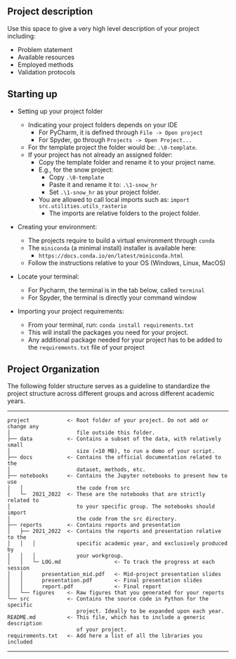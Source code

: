 ## Project description

Use this space to give a very high level description of your project including:
- Problem statement
- Available resources
- Employed methods
- Validation protocols

## Starting up

- Setting up your project folder
  - Indicating your project folders depends on your IDE
      - For PyCharm, it is defined through `File -> Open project`
      - For Spyder, go through `Projects -> Open Project...`
  - For thr template project the folder would be: ```.\0-template```. 
  - If your project has not already an assigned folder:
    - Copy the template folder and rename it to your project name.
    - E.g., for the snow project:
      - Copy ```.\0-template``` 
      - Paste it and rename it to: ```.\1-snow_hr```
      - Set ```.\1-snow_hr``` as your project folder. 
    - You are allowed to call local imports such as:
         ```import src.utilities.utils_rasterio```
      - The imports are relative folders to the project folder.

- Creating your environment:
    - The projects require to build a virtual environment through `conda`
    - The `miniconda` (a minimal install) installer is available here:
      - ```https://docs.conda.io/en/latest/miniconda.html```
    - Follow the instructions relative to your OS (Windows, Linux, MacOS) 

- Locate your terminal:
  - For Pycharm, the terminal is in the tab below, called `terminal`
  - For Spyder, the terminal is directly your command window

- Importing your project requirements:
  - From your terminal, run:
  ```conda install requirements.txt```
  - This will install the packages you need for your project. 
  - Any additional package needed for your project has to be added to 
    the `requirements.txt` file of your project


## Project Organization

The following folder structure serves as a guideline to standardize the project
structure across different groups and across different academic years.

------------
    project            <- Root folder of your project. Do not add or change any 
    │                     file outside this folder.  
    ├── data           <- Contains a subset of the data, with relatively small  
    │                     size (<10 MB), to run a demo of your script.  
    ├── docs           <- Contains the official documentation related to the  
    │                     dataset, methods, etc.  
    ├── notebooks      <- Contains the Jupyter notebooks to present how to use  
    │   │                 the code from src
    │   └─  2021_2022  <- These are the notebooks that are strictly related to
    │                     to your specific group. The notebooks should import
    │                     the code from the src directory.
    ├── reports        <- Contains reports and presentation
    │   ├── 2021_2022  <- Contains the reports and presentation relative to the
    │   │   │             specific academic year, and exclusively produced by
    │   │   │             your workgroup. 
    │   │   └─ LOG.md                 <- To track the progress at each session
    │   │      presentation_mid.pdf   <- Mid-project presentation slides
    │   │      presentation.pdf       <- Final presentation slides
    │   │      report.pdf             <- Final report
    │   └── figures    <- Raw figures that you generated for your reports
    └── src            <- Contains the source code in Python for the specific  
                          project. Ideally to be expanded upon each year.
    README.md          <- This file, which has to include a generic description
                          of your project.
    requirements.txt   <- Add here a list of all the libraries you included
------------
 